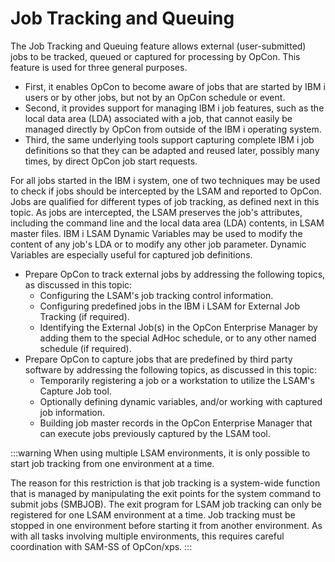 # Job Tracking and Queuing

The Job Tracking and Queuing feature allows external (user-submitted) jobs to be tracked, queued or captured for processing by OpCon. This feature is used for three general purposes.

- First, it enables OpCon to become aware of jobs that are started by IBM i users or by other jobs, but not by an OpCon schedule or event.
- Second, it provides support for managing IBM i job features, such as the local data area (LDA) associated with a job, that cannot easily be managed directly by OpCon from outside of the IBM i operating system.
- Third, the same underlying tools support capturing complete IBM i job definitions so that they can be adapted and reused later, possibly many times, by direct OpCon job start requests.

For all jobs started in the IBM i system, one of two techniques may be used to check if jobs should be intercepted by the LSAM and reported to OpCon. Jobs are qualified for different types of job tracking, as defined next in this topic. As jobs are intercepted, the LSAM preserves the job\'s attributes, including the command line and the local data area (LDA) contents, in LSAM master files. IBM i LSAM Dynamic Variables may be used to modify the content of any job\'s LDA or to modify any other job parameter. Dynamic Variables are especially useful for captured job definitions.

- Prepare OpCon to track external jobs by addressing the following topics, as discussed in this topic:
  - Configuring the LSAM\'s job tracking control information.
  - Configuring predefined jobs in the IBM i LSAM for External Job Tracking (if required).
  - Identifying the External Job(s) in the OpCon Enterprise Manager by adding them to the special AdHoc schedule, or to any other named schedule (if required).
- Prepare OpCon to capture jobs that are predefined by third party software by addressing the following topics, as discussed in this topic:
  - Temporarily registering a job or a workstation to utilize the LSAM's Capture Job tool.
  - Optionally defining dynamic variables, and/or working with captured job information.
  - Building job master records in the OpCon Enterprise Manager that can execute jobs previously captured by the LSAM tool.

:::warning
When using multiple LSAM environments, it is only possible to start job tracking from one environment at a time.

The reason for this restriction is that job tracking is a system-wide function that is managed by manipulating the exit points for the system command to submit jobs (SMBJOB). The exit program for LSAM job tracking can only be registered for one LSAM environment at a time. Job tracking must be stopped in one environment before starting it from another environment. As with all tasks involving multiple environments, this requires careful coordination with SAM-SS of OpCon/xps.
:::
